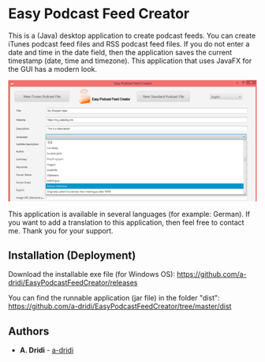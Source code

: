 # Easy Podcast Feed Creator

This is a (Java) desktop application to create podcast feeds. You can create iTunes podcast feed files and RSS podcast feed files. If you do not enter a date and time in the date field, then the application saves the current timestamp (date, time and timezone). This application that uses JavaFX for the GUI has a modern look.  

![Screenshot of Application Easy Podcast Feed Creator](https://raw.githubusercontent.com/a-dridi/EasyPodcastFeedCreator/master/screenshot.png)

This application is available in several languages (for example: German). If you want to add a translation to this application, then feel free to contact me. Thank you for your support. 

## Installation (Deployment)

Download the installable exe file (for Windows OS):
https://github.com/a-dridi/EasyPodcastFeedCreator/releases

You can find the runnable application (jar file) in the folder "dist":
https://github.com/a-dridi/EasyPodcastFeedCreator/tree/master/dist


## Authors

* **A. Dridi** - [a-dridi](https://github.com/a-dridi/)

